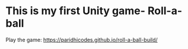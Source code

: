 # This is my first Unity game- Roll-a-ball

Play the game:
https://paridhicodes.github.io/roll-a-ball-build/

